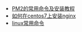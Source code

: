 
* [PM2的常用命令及安装教程](webserver/PM2的常用命令及安装教程.md)
* [如何在centos7上安装nginx](webserver/如何在centos7上安装nginx.md)
* [linux常用命令](webserver/linux常用命令.md)



